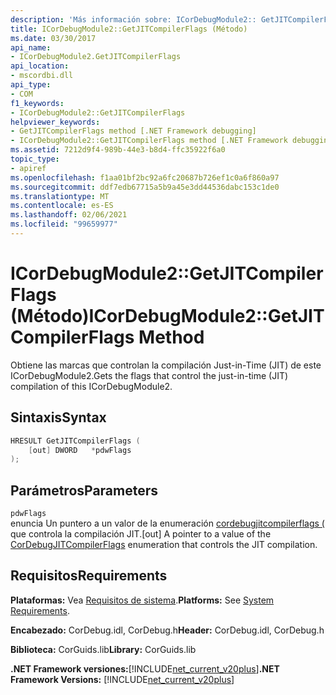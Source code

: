```yaml
---
description: 'Más información sobre: ICorDebugModule2:: GetJITCompilerFlags ((método)'
title: ICorDebugModule2::GetJITCompilerFlags (Método)
ms.date: 03/30/2017
api_name:
- ICorDebugModule2.GetJITCompilerFlags
api_location:
- mscordbi.dll
api_type:
- COM
f1_keywords:
- ICorDebugModule2::GetJITCompilerFlags
helpviewer_keywords:
- GetJITCompilerFlags method [.NET Framework debugging]
- ICorDebugModule2::GetJITCompilerFlags method [.NET Framework debugging]
ms.assetid: 7212d9f4-989b-44e3-b8d4-ffc35922f6a0
topic_type:
- apiref
ms.openlocfilehash: f1aa01bf2bc92a6fc20687b726ef1c0a6f860a97
ms.sourcegitcommit: ddf7edb67715a5b9a45e3dd44536dabc153c1de0
ms.translationtype: MT
ms.contentlocale: es-ES
ms.lasthandoff: 02/06/2021
ms.locfileid: "99659977"
---
```

# <a name="icordebugmodule2getjitcompilerflags-method"></a><span data-ttu-id="e8973-103">ICorDebugModule2::GetJITCompilerFlags (Método)</span><span class="sxs-lookup"><span data-stu-id="e8973-103">ICorDebugModule2::GetJITCompilerFlags Method</span></span>

<span data-ttu-id="e8973-104">Obtiene las marcas que controlan la compilación Just-in-Time (JIT) de este ICorDebugModule2.</span><span class="sxs-lookup"><span data-stu-id="e8973-104">Gets the flags that control the just-in-time (JIT) compilation of this ICorDebugModule2.</span></span>  
  
## <a name="syntax"></a><span data-ttu-id="e8973-105">Sintaxis</span><span class="sxs-lookup"><span data-stu-id="e8973-105">Syntax</span></span>  
  
```cpp  
HRESULT GetJITCompilerFlags (  
    [out] DWORD   *pdwFlags  
);  
```  
  
## <a name="parameters"></a><span data-ttu-id="e8973-106">Parámetros</span><span class="sxs-lookup"><span data-stu-id="e8973-106">Parameters</span></span>  

 `pdwFlags`  
 <span data-ttu-id="e8973-107">enuncia Un puntero a un valor de la enumeración [cordebugjitcompilerflags (](cordebugjitcompilerflags-enumeration.md) que controla la compilación JIT.</span><span class="sxs-lookup"><span data-stu-id="e8973-107">[out] A pointer to a value of the [CorDebugJITCompilerFlags](cordebugjitcompilerflags-enumeration.md) enumeration that controls the JIT compilation.</span></span>  
  
## <a name="requirements"></a><span data-ttu-id="e8973-108">Requisitos</span><span class="sxs-lookup"><span data-stu-id="e8973-108">Requirements</span></span>  

 <span data-ttu-id="e8973-109">**Plataformas:** Vea [Requisitos de sistema](../../get-started/system-requirements.md).</span><span class="sxs-lookup"><span data-stu-id="e8973-109">**Platforms:** See [System Requirements](../../get-started/system-requirements.md).</span></span>  
  
 <span data-ttu-id="e8973-110">**Encabezado:** CorDebug.idl, CorDebug.h</span><span class="sxs-lookup"><span data-stu-id="e8973-110">**Header:** CorDebug.idl, CorDebug.h</span></span>  
  
 <span data-ttu-id="e8973-111">**Biblioteca:** CorGuids.lib</span><span class="sxs-lookup"><span data-stu-id="e8973-111">**Library:** CorGuids.lib</span></span>  
  
 <span data-ttu-id="e8973-112">**.NET Framework versiones:**[!INCLUDE[net_current_v20plus](../../../../includes/net-current-v20plus-md.md)]</span><span class="sxs-lookup"><span data-stu-id="e8973-112">**.NET Framework Versions:** [!INCLUDE[net_current_v20plus](../../../../includes/net-current-v20plus-md.md)]</span></span>

